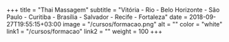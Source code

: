 +++
title = "Thai Massagem"
subtitle = "Vitória - Rio - Belo Horizonte - São Paulo - Curitiba - Brasília - Salvador - Recife - Fortaleza"
date = 2018-09-27T19:55:15+03:00
image = "/cursos/formacao.png"
alt = ""
color = "white"
link1 = "/cursos/formacao"
link2 = ""
weight = 100
+++

